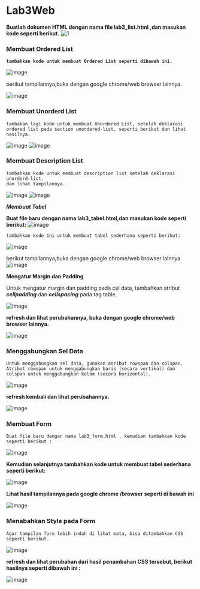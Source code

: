 # Lab3Web
 
 **Buatlah dokumen HTML dengan nama file lab3_list.html ,dan masukan kode seperti berikut.**
 ![1](https://user-images.githubusercontent.com/56451391/114743711-20afe700-9d77-11eb-80c2-0bd9ad33a2e0.JPG)

### Membuat Ordered List

**`tambahkan kode untuk membuat Ordered List seperti dibawah ini.`**

![image](https://user-images.githubusercontent.com/56451391/114746812-53a7aa00-9d7a-11eb-912c-2b476aba82b1.png)

berikut tampilannya,buka dengan google chrome/web browser lainnya.

![image](https://user-images.githubusercontent.com/56451391/114747694-4f2fc100-9d7b-11eb-9524-06a7dabefa37.png)

### Membuat Unorderd List

`tambakan lagi kode untuk membuat Unordered List, setelah deklarasi ordered list pada section unordered-list, seperti berikut dan lihat hasilnya.`

![image](https://user-images.githubusercontent.com/56451391/114748783-720ea500-9d7c-11eb-8126-440d990b3a3d.png)
![image](https://user-images.githubusercontent.com/56451391/114749601-4b04a300-9d7d-11eb-97aa-67edc46b21ae.png)

### Membuat Description List

```
tambahkan kode untuk membuat description list setelah deklarasi unorderd-list.
dan lihat tampilannya.
```
![image](https://user-images.githubusercontent.com/56451391/114751257-1e518b00-9d7f-11eb-9c90-ff3138c714c5.png)
![image](https://user-images.githubusercontent.com/56451391/114751915-f3b40200-9d7f-11eb-8cf7-fc6dfa390a4f.png)

**_Membuat Tabel_**

**Buat file baru dengan nama lab3_tabel.html,dan masukan kode seperti berikut:**
![image](https://user-images.githubusercontent.com/56451391/114753991-45f62280-9d82-11eb-91ef-0ce02acedad3.png)

`tambahkan kode ini untuk membuat tabel sederhana seperti berikut:`

![image](https://user-images.githubusercontent.com/56451391/114756660-2e6c6900-9d85-11eb-8da1-ad641a475d07.png)

berikut tampilannya,buka dengan google chrome/web browser lainnya.
![image](https://user-images.githubusercontent.com/56451391/114757361-f580c400-9d85-11eb-8259-482d16b5c19d.png)

**Mengatur Margin dan Padding**

Untuk mengatur margin dan padding pada cel data, tambahkan atribut **_cellpadding_** dan
**_cellspacing_** pada tag table.

![image](https://user-images.githubusercontent.com/56451391/114758244-f23a0800-9d86-11eb-94c4-3ff284fc760c.png)

**refresh dan lihat perubahannya, buka dengan google chrome/web browser lainnya.**

![image](https://user-images.githubusercontent.com/56451391/114758803-94f28680-9d87-11eb-8b3f-24e07934c228.png)

### Menggabungkan Sel Data
 
`Untuk menggabungkan sel data, gunakan atribut rowspan dan colspan. Atribut rowspan untuk menggabungkan baris (secara vertikal) dan colspan untuk menggabungkan kolom (secara horizontal).`

![image](https://user-images.githubusercontent.com/56451391/114759711-b86a0100-9d88-11eb-8732-decdc745bb9c.png)

**refresh kembali dan lihat perubahannya.**

![image](https://user-images.githubusercontent.com/56451391/114760491-8dcc7800-9d89-11eb-9f91-46354911dc31.png)

### Membuat Form

`Buat file baru dengan nama lab3_form.html , kemudian tambahkan kode seperti berikut :`

![image](https://user-images.githubusercontent.com/56451391/114761346-8a85bc00-9d8a-11eb-8148-ab9744812643.png)

**Kemudian selanjutnya tambahkan kode untuk membuat tabel sederhana seperti berikut:**

![image](https://user-images.githubusercontent.com/56451391/114764014-a8085500-9d8d-11eb-8d21-90bd49bbb8d3.png)

**Lihat hasil tampilannya pada google chrome /browser seperti di bawah ini** 

![image](https://user-images.githubusercontent.com/56451391/114764523-3da3e480-9d8e-11eb-83db-04b7cdc3cb6c.png)

### Menabahkan Style pada Form
 
`Agar tampilan form lebih indah di lihat mata, bisa ditambahkan CSS seperti berikut.`

![image](https://user-images.githubusercontent.com/56451391/114765563-7db79700-9d8f-11eb-944c-fcd685f56eb9.png)

**refresh dan lihat perubahan dari hasil penambahan CSS tersebut, berikut hasilnya seperti dibawah ini  :**

![image](https://user-images.githubusercontent.com/56451391/114766132-3bdb2080-9d90-11eb-855b-316c3c31cabd.png)









